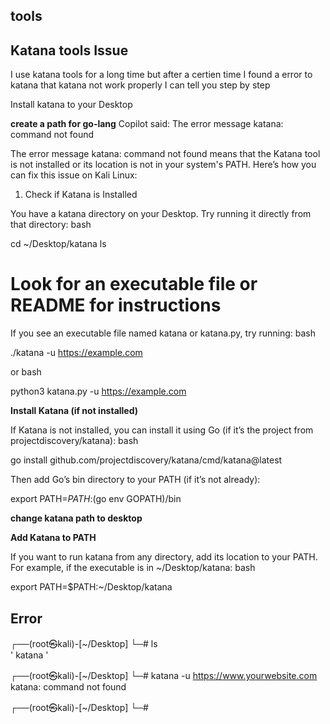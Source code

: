 ## tools
## Katana tools Issue 
I use katana tools for a long time but after a certien time I found a error to katana that katana not work properly
I can tell you step by step 

Install katana to your Desktop 

**create a path for go-lang**
Copilot said: The error message katana: command not found

The error message katana: command not found means that the Katana tool is not installed or its location is not in your system's PATH. Here’s how you can fix this issue on Kali Linux:
1. Check if Katana is Installed

You have a katana directory on your Desktop. Try running it directly from that directory:
bash

cd ~/Desktop/katana
ls
# Look for an executable file or README for instructions

If you see an executable file named katana or katana.py, try running:
bash

./katana -u https://example.com

or
bash

python3 katana.py -u https://example.com

**Install Katana (if not installed)**

If Katana is not installed, you can install it using Go (if it’s the project from projectdiscovery/katana):
bash

go install github.com/projectdiscovery/katana/cmd/katana@latest

Then add Go’s bin directory to your PATH (if it’s not already):

export PATH=$PATH:$(go env GOPATH)/bin


**change katana path to desktop**


**Add Katana to PATH**

If you want to run katana from any directory, add its location to your PATH. For example, if the executable is in ~/Desktop/katana:
bash

export PATH=$PATH:~/Desktop/katana



## Error 
┌──(root㉿kali)-[~/Desktop]
└─# ls    
'   katana '
                                                                                                                            
┌──(root㉿kali)-[~/Desktop]
└─# katana -u https://www.yourwebsite.com
katana: command not found
                                                                                                                            
┌──(root㉿kali)-[~/Desktop]
└─# 
